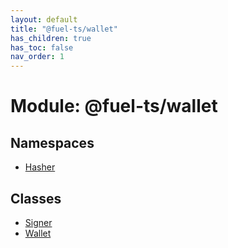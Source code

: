 ```yaml
---
layout: default
title: "@fuel-ts/wallet"
has_children: true
has_toc: false
nav_order: 1
---
```


# Module: @fuel-ts/wallet

## Namespaces

- [Hasher](namespaces/Hasher.md)

## Classes

- [Signer](classes/Signer.md)
- [Wallet](classes/Wallet.md)
